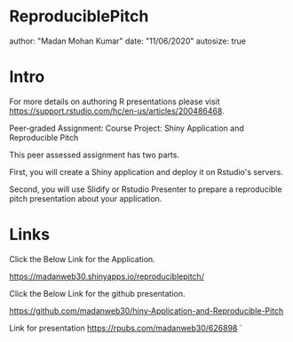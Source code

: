 ReproduciblePitch
========================================================
author: "Madan Mohan Kumar"
date: "11/06/2020"
autosize: true

Intro
========================================================

For more details on authoring R presentations please visit <https://support.rstudio.com/hc/en-us/articles/200486468>.

Peer-graded Assignment: Course Project: Shiny Application and Reproducible Pitch

This peer assessed assignment has two parts.

First, you will create a Shiny application and deploy it on Rstudio's servers.

Second, you will use Slidify or Rstudio Presenter to prepare a reproducible pitch presentation about your application.


Links
========================================================
Click the Below Link for the Application.

<https://madanweb30.shinyapps.io/reproduciblepitch/>

Click the Below Link for the github presentation.

<https://github.com/madanweb30/hiny-Application-and-Reproducible-Pitch>

Link for presentation
<https://rpubs.com/madanweb30/626898>
`

